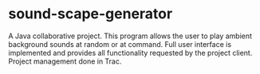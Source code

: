 # sound-scape-generator
A Java collaborative project. This program allows the user to play ambient background sounds at random or at command. Full user interface is implemented and provides all functionality requested by the project client. Project management done in Trac.

